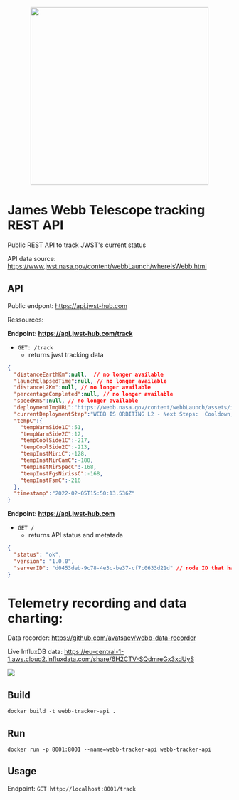 
<p align="center">
  <img src="https://www.jwst.nasa.gov/content/webbLaunch/assets/images/branding/logo/FULLCOLOR_2LINE_LIGHT_BG.png" width="400">
</p>

# James Webb Telescope tracking REST API

Public REST API to track JWST's current status

API data source: https://www.jwst.nasa.gov/content/webbLaunch/whereIsWebb.html

## API

Public endpont: https://api.jwst-hub.com

Ressources:

**Endpoint: https://api.jwst-hub.com/track**

- `GET: /track`
  - returns jwst tracking data



```json
{
  "distanceEarthKm":null,  // no longer available
  "launchElapsedTime":null, // no longer available
  "distanceL2Km":null, // no longer available
  "percentageCompleted":null, // no longer available
  "speedKmS":null, // no longer available
  "deploymentImgURL":"https://webb.nasa.gov/content/webbLaunch/assets/images/deployment/1000pxWide/127.png",
  "currentDeploymentStep":"WEBB IS ORBITING L2 - Next Steps:  Cooldown, Alignment, Calibration",
  "tempC":{
    "tempWarmSide1C":51,
    "tempWarmSide2C":12,
    "tempCoolSide1C":-217,
    "tempCoolSide2C":-213,
    "tempInstMiriC":-128,
    "tempInstNirCamC":-180,
    "tempInstNirSpecC":-168,
    "tempInstFgsNirissC":-168,
    "tempInstFsmC":-216
  },
  "timestamp":"2022-02-05T15:50:13.536Z"
}
```


**Endpoint: https://api.jwst-hub.com**

- `GET /`
  - returns API status and metatada 


```json
{
  "status": "ok",
  "version": "1.0.0",
  "serverID": "d0453deb-9c78-4e3c-be37-cf7c0633d21d" // node ID that handled the request
}
```

# Telemetry recording and data charting:


Data recorder: https://github.com/avatsaev/webb-data-recorder

Live InfluxDB data: https://eu-central-1-1.aws.cloud2.influxdata.com/share/6H2CTV-SQdmreGx3xdUyS

![](https://i.imgur.com/EZ9ayux.png)

## Build

`docker build -t webb-tracker-api .`

## Run

`docker run -p 8001:8001 --name=webb-tracker-api webb-tracker-api`

## Usage

Endpoint: `GET http://localhost:8001/track`



